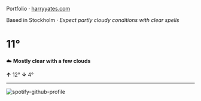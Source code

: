 Portfolio · [harryyates.com](https://harryyates.com)

<!-- WEATHER_START -->
Based in Stockholm · *Expect partly cloudy conditions with clear spells*

# 11°
☁️ **Mostly clear with a few clouds**

**↑** 12° **↓** 4°

---
<!-- WEATHER_END -->

<p align="left">
  <a>
    <img src="https://spotify-github-profile.kittinanx.com/api/view?uid=bigbello&cover_image=true&theme=natemoo-re&show_offline=true&background_color=121212&interchange=false&bar_color=53b14f&bar_color_cover=false" alt="spotify-github-profile">
  </a>
</p>